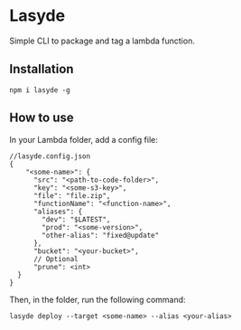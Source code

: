 # Lasyde

Simple CLI to package and tag a lambda function.

## Installation

`npm i lasyde -g`

## How to use

In your Lambda folder, add a config file:

```
//lasyde.config.json
{
    "<some-name>": {
      "src": "<path-to-code-folder>",
      "key": "<some-s3-key>",
      "file": "file.zip",
      "functionName": "<function-name>",
      "aliases": {
        "dev": "$LATEST",
        "prod": "<some-version>",
        "other-alias": "fixed@update"
      },
      "bucket": "<your-bucket>",
      // Optional
      "prune": <int>
  }
}
```

Then, in the folder, run the following command:

`lasyde deploy --target <some-name> --alias <your-alias>`
